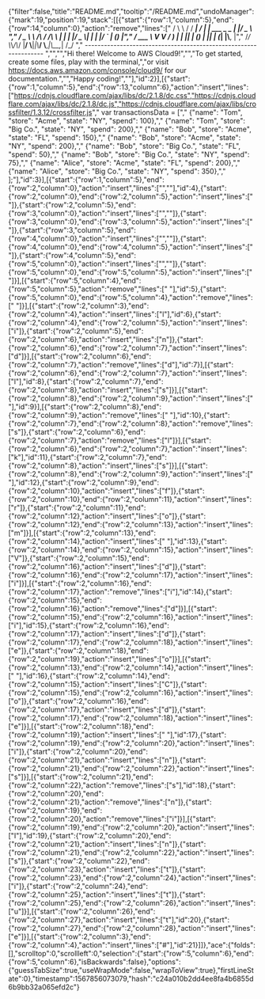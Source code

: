 {"filter":false,"title":"README.md","tooltip":"/README.md","undoManager":{"mark":19,"position":19,"stack":[[{"start":{"row":1,"column":5},"end":{"row":14,"column":0},"action":"remove","lines":["   / \\ \\      / / ___|   / ___| | ___  _   _  __| |/ _ \\ ","       / _ \\ \\ /\\ / /\\___ \\  | |   | |/ _ \\| | | |/ _` | (_) |","      / ___ \\ V  V /  ___) | | |___| | (_) | |_| | (_| |\\__, |","     /_/   \\_\\_/\\_/  |____/   \\____|_|\\___/ \\__,_|\\__,_|  /_/ "," ----------------------------------------------------------------- ","","","Hi there! Welcome to AWS Cloud9!","","To get started, create some files, play with the terminal,","or visit https://docs.aws.amazon.com/console/cloud9/ for our documentation.","","Happy coding!",""],"id":2}],[{"start":{"row":1,"column":5},"end":{"row":13,"column":6},"action":"insert","lines":["https://cdnjs.cloudflare.com/ajax/libs/dc/2.1.8/dc.css","https://cdnjs.cloudflare.com/ajax/libs/dc/2.1.8/dc.js","https://cdnjs.cloudflare.com/ajax/libs/crossfilter/1.3.12/crossfilter.js","          var transactionsData = [","        {\"name\": \"Tom\", \"store\": \"Acme\", \"state\": \"NY\", \"spend\": 100},","        {\"name\": \"Tom\", \"store\": \"Big Co.\", \"state\": \"NY\", \"spend\": 200},","        {\"name\": \"Bob\", \"store\": \"Acme\", \"state\": \"FL\", \"spend\": 150},","        {\"name\": \"Bob\", \"store\": \"Acme\", \"state\": \"NY\", \"spend\": 200},","        {\"name\": \"Bob\", \"store\": \"Big Co.\", \"state\": \"FL\", \"spend\": 50},","        {\"name\": \"Bob\", \"store\": \"Big Co.\", \"state\": \"NY\", \"spend\": 75},","        {\"name\": \"Alice\", \"store\": \"Acme\", \"state\": \"FL\", \"spend\": 200},","        {\"name\": \"Alice\", \"store\": \"Big Co.\", \"state\": \"NY\", \"spend\": 350},","    ];"],"id":3}],[{"start":{"row":1,"column":5},"end":{"row":2,"column":0},"action":"insert","lines":["",""],"id":4},{"start":{"row":2,"column":0},"end":{"row":2,"column":5},"action":"insert","lines":["     "]},{"start":{"row":2,"column":5},"end":{"row":3,"column":0},"action":"insert","lines":["",""]},{"start":{"row":3,"column":0},"end":{"row":3,"column":5},"action":"insert","lines":["     "]},{"start":{"row":3,"column":5},"end":{"row":4,"column":0},"action":"insert","lines":["",""]},{"start":{"row":4,"column":0},"end":{"row":4,"column":5},"action":"insert","lines":["     "]},{"start":{"row":4,"column":5},"end":{"row":5,"column":0},"action":"insert","lines":["",""]},{"start":{"row":5,"column":0},"end":{"row":5,"column":5},"action":"insert","lines":["     "]}],[{"start":{"row":5,"column":4},"end":{"row":5,"column":5},"action":"remove","lines":[" "],"id":5},{"start":{"row":5,"column":0},"end":{"row":5,"column":4},"action":"remove","lines":["    "]}],[{"start":{"row":2,"column":3},"end":{"row":2,"column":4},"action":"insert","lines":["l"],"id":6},{"start":{"row":2,"column":4},"end":{"row":2,"column":5},"action":"insert","lines":["i"]},{"start":{"row":2,"column":5},"end":{"row":2,"column":6},"action":"insert","lines":["n"]},{"start":{"row":2,"column":6},"end":{"row":2,"column":7},"action":"insert","lines":["d"]}],[{"start":{"row":2,"column":6},"end":{"row":2,"column":7},"action":"remove","lines":["d"],"id":7}],[{"start":{"row":2,"column":6},"end":{"row":2,"column":7},"action":"insert","lines":["l"],"id":8},{"start":{"row":2,"column":7},"end":{"row":2,"column":8},"action":"insert","lines":["s"]}],[{"start":{"row":2,"column":8},"end":{"row":2,"column":9},"action":"insert","lines":[" "],"id":9}],[{"start":{"row":2,"column":8},"end":{"row":2,"column":9},"action":"remove","lines":[" "],"id":10},{"start":{"row":2,"column":7},"end":{"row":2,"column":8},"action":"remove","lines":["s"]},{"start":{"row":2,"column":6},"end":{"row":2,"column":7},"action":"remove","lines":["l"]}],[{"start":{"row":2,"column":6},"end":{"row":2,"column":7},"action":"insert","lines":["k"],"id":11},{"start":{"row":2,"column":7},"end":{"row":2,"column":8},"action":"insert","lines":["s"]}],[{"start":{"row":2,"column":8},"end":{"row":2,"column":9},"action":"insert","lines":[" "],"id":12},{"start":{"row":2,"column":9},"end":{"row":2,"column":10},"action":"insert","lines":["f"]},{"start":{"row":2,"column":10},"end":{"row":2,"column":11},"action":"insert","lines":["r"]},{"start":{"row":2,"column":11},"end":{"row":2,"column":12},"action":"insert","lines":["o"]},{"start":{"row":2,"column":12},"end":{"row":2,"column":13},"action":"insert","lines":["m"]}],[{"start":{"row":2,"column":13},"end":{"row":2,"column":14},"action":"insert","lines":[" "],"id":13},{"start":{"row":2,"column":14},"end":{"row":2,"column":15},"action":"insert","lines":["V"]},{"start":{"row":2,"column":15},"end":{"row":2,"column":16},"action":"insert","lines":["d"]},{"start":{"row":2,"column":16},"end":{"row":2,"column":17},"action":"insert","lines":["i"]}],[{"start":{"row":2,"column":16},"end":{"row":2,"column":17},"action":"remove","lines":["i"],"id":14},{"start":{"row":2,"column":15},"end":{"row":2,"column":16},"action":"remove","lines":["d"]}],[{"start":{"row":2,"column":15},"end":{"row":2,"column":16},"action":"insert","lines":["i"],"id":15},{"start":{"row":2,"column":16},"end":{"row":2,"column":17},"action":"insert","lines":["d"]},{"start":{"row":2,"column":17},"end":{"row":2,"column":18},"action":"insert","lines":["e"]},{"start":{"row":2,"column":18},"end":{"row":2,"column":19},"action":"insert","lines":["o"]}],[{"start":{"row":2,"column":13},"end":{"row":2,"column":14},"action":"insert","lines":[" "],"id":16},{"start":{"row":2,"column":14},"end":{"row":2,"column":15},"action":"insert","lines":["C"]},{"start":{"row":2,"column":15},"end":{"row":2,"column":16},"action":"insert","lines":["o"]},{"start":{"row":2,"column":16},"end":{"row":2,"column":17},"action":"insert","lines":["d"]},{"start":{"row":2,"column":17},"end":{"row":2,"column":18},"action":"insert","lines":["e"]}],[{"start":{"row":2,"column":18},"end":{"row":2,"column":19},"action":"insert","lines":[" "],"id":17},{"start":{"row":2,"column":19},"end":{"row":2,"column":20},"action":"insert","lines":["i"]},{"start":{"row":2,"column":20},"end":{"row":2,"column":21},"action":"insert","lines":["n"]},{"start":{"row":2,"column":21},"end":{"row":2,"column":22},"action":"insert","lines":["s"]}],[{"start":{"row":2,"column":21},"end":{"row":2,"column":22},"action":"remove","lines":["s"],"id":18},{"start":{"row":2,"column":20},"end":{"row":2,"column":21},"action":"remove","lines":["n"]},{"start":{"row":2,"column":19},"end":{"row":2,"column":20},"action":"remove","lines":["i"]}],[{"start":{"row":2,"column":19},"end":{"row":2,"column":20},"action":"insert","lines":["I"],"id":19},{"start":{"row":2,"column":20},"end":{"row":2,"column":21},"action":"insert","lines":["n"]},{"start":{"row":2,"column":21},"end":{"row":2,"column":22},"action":"insert","lines":["s"]},{"start":{"row":2,"column":22},"end":{"row":2,"column":23},"action":"insert","lines":["t"]},{"start":{"row":2,"column":23},"end":{"row":2,"column":24},"action":"insert","lines":["i"]},{"start":{"row":2,"column":24},"end":{"row":2,"column":25},"action":"insert","lines":["t"]},{"start":{"row":2,"column":25},"end":{"row":2,"column":26},"action":"insert","lines":["u"]}],[{"start":{"row":2,"column":26},"end":{"row":2,"column":27},"action":"insert","lines":["t"],"id":20},{"start":{"row":2,"column":27},"end":{"row":2,"column":28},"action":"insert","lines":["e"]}],[{"start":{"row":2,"column":3},"end":{"row":2,"column":4},"action":"insert","lines":["#"],"id":21}]]},"ace":{"folds":[],"scrolltop":0,"scrollleft":0,"selection":{"start":{"row":5,"column":6},"end":{"row":5,"column":6},"isBackwards":false},"options":{"guessTabSize":true,"useWrapMode":false,"wrapToView":true},"firstLineState":0},"timestamp":1567856073079,"hash":"c24a010b2dd4ee8fa4b6855d6b9bb32a065efd2c"}